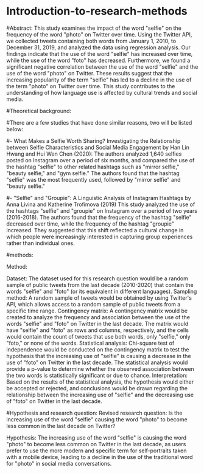 # Introduction-to-research-methods

#Abstract:
This study examines the impact of the word "selfie" on the frequency of the word "photo" on Twitter over time. Using the Twitter API, we collected tweets containing both words from January 1, 2010, to December 31, 2019, and analyzed the data using regression analysis. Our findings indicate that the use of the word "selfie" has increased over time, while the use of the word "foto" has decreased. Furthermore, we found a significant negative correlation between the use of the word "selfie" and the use of the word "photo" on Twitter. These results suggest that the increasing popularity of the term "selfie" has led to a decline in the use of the term "photo" on Twitter over time. This study contributes to the understanding of how language use is affected by cultural trends and social media.

#Theoretical background:

#There are a few studies that have done similar reasons, two will be listed below:

#- What Makes a Selfie Worth Sharing? Investigating the Relationship between Selfie Characteristics and Social Media Engagement by Han Lin Hwang and Hui Wen Chen (2020):
The authors analyzed 1,640 selfies posted on Instagram over a period of six months, and compared the use of the hashtag "selfie" to other related hashtags such as "mirror selfie," "beauty selfie," and "gym selfie."
The authors found that the hashtag "selfie" was the most frequently used, followed by "mirror selfie" and "beauty selfie."

#- "Selfie" and "Groupie": A Linguistic Analysis of Instagram Hashtags by Anna Livina and Katherine Trofimova (2019)
This study analyzed the use of the hashtags "selfie" and "groupie" on Instagram over a period of two years (2016-2018). The authors found that the frequency of the hashtag "selfie" decreased over time, while the frequency of the hashtag "groupie" increased. They suggested that this shift reflected a cultural change in which people were increasingly interested in capturing group experiences rather than individual ones.

#methods:

Method:

Dataset: The dataset used for this research question would be a random sample of public tweets from the last decade (2010-2020) that contain the words "selfie" and "foto" (or its equivalent in different languages).
Sampling method: A random sample of tweets would be obtained by using Twitter's API, which allows access to a random sample of public tweets from a specific time range.
Contingency matrix: A contingency matrix would be created to analyze the frequency and association between the use of the words "selfie" and "foto" on Twitter in the last decade. The matrix would have "selfie" and "foto" as rows and columns, respectively, and the cells would contain the count of tweets that use both words, only "selfie," only "foto," or none of the words.
Statistical analysis: Chi-square test of independence would be conducted on the contingency matrix to test the hypothesis that the increasing use of "selfie" is causing a decrease in the use of "foto" on Twitter in the last decade. The statistical analysis would provide a p-value to determine whether the observed association between the two words is statistically significant or due to chance.
Interpretation: Based on the results of the statistical analysis, the hypothesis would either be accepted or rejected, and conclusions would be drawn regarding the relationship between the increasing use of "selfie" and the decreasing use of "foto" on Twitter in the last decade.

#Hypothesis and research question:
Revised research question:
Is the increasing use of the word "selfie" causing the word "photo" to become less common in the last decade on Twitter?

Hypothesis: The increasing use of the word "selfie" is causing the word "photo" to become less common on Twitter in the last decade, as users prefer to use the more modern and specific term for self-portraits taken with a mobile device, leading to a decline in the use of the traditional word for "photo" in social media conversations.

